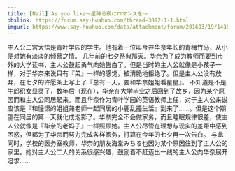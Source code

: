 ```yaml
---
title: [Nail] As you like～星降る夜にロマンスを～
bbslink: https://forum.say-huahuo.com/thread-3892-1-1.html
imgurl: https://www.say-huahuo.com/data/attachment/forum/201603/19/143832es37as26vpsv77y3.jpg
---
```


主人公二宫大悟是青叶学园的学生。他有着一位叫今井华奈年长的青梅竹马，从小便对她有淡淡的倾慕之情。
几年前的七夕祭典那天。华奈为了成为教师而要到市外的大学读书，主人公鼓起勇气向她告白了。但是当时的主人公就像是小孩子一样，对于华奈来说只有『弟』一样的感觉，被清脆地拒绝了。但是主人公没有放弃，在七夕的许愿条上写上了『总有一天，要和华奈姐姐看星星』。
不知道是不是牛郎织女显灵了，数年后（现在），华奈在大学毕业之后回到了故乡，因为某个原因而和主人公同居起来。而且华奈作为青叶学园的英语教师上任，对于主人公来说应该是『和憧憬的姐姐兼老师一起同居的小鹿乱撞生活』到来了……。但是这个期望在同居的第一天就化成泡影了。华奈完全不会做家务，而且睡眠规律很差，使主人公就像是『华奈的老妈子』一样照顾她。主人公尽管在理想与现实的差距中感到困惑，但都为了华奈而努力完成各样家务，打算在今年的七夕再一次告白。
与此同时，学校的医务室教师，华奈的朋友海堂みちる也因为某个原因住到了主人公的家里。她对主人公二人的关系很感兴趣，鼓励着不赶迈出一线的主人公向华奈展开追求……<!--more-->
